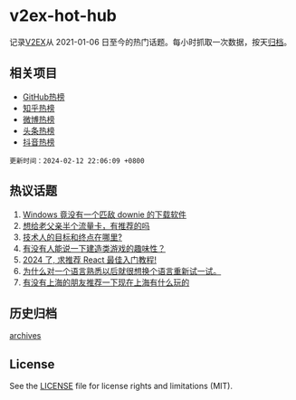 # v2ex-hot-hub

 记录[V2EX](https://www.v2ex.com/)从 2021-01-06 日至今的热门话题。每小时抓取一次数据，按天[归档](archives)。
 
 ## 相关项目

- [GitHub热榜](https://github.com/snaildev/github-hot-hub)
- [知乎热榜](https://github.com/snaildev/zhihu-hot-hub)
- [微博热榜](https://github.com/snaildev/weibo-hot-hub)
- [头条热榜](https://github.com/snaildev/toutiao-hot-hub)
- [抖音热榜](https://github.com/snaildev/douyin-hot-hub)


 `更新时间：2024-02-12 22:06:09 +0800`

## 热议话题

1. [Windows 竟没有一个匹敌 downie 的下载软件](https://www.v2ex.com/t/1015380)
1. [想给老父亲半个流量卡，有推荐的吗](https://www.v2ex.com/t/1015388)
1. [技术人的目标和终点在哪里?](https://www.v2ex.com/t/1015421)
1. [有没有人能说一下建造类游戏的趣味性？](https://www.v2ex.com/t/1015401)
1. [2024 了, 求推荐 React 最佳入门教程!](https://www.v2ex.com/t/1015369)
1. [为什么对一个语言熟悉以后就很想换个语言重新试一试。](https://www.v2ex.com/t/1015368)
1. [有没有上海的朋友推荐一下现在上海有什么玩的](https://www.v2ex.com/t/1015384)

## 历史归档

[archives](archives)

## License

See the [LICENSE](LICENSE) file for license rights and limitations (MIT).

